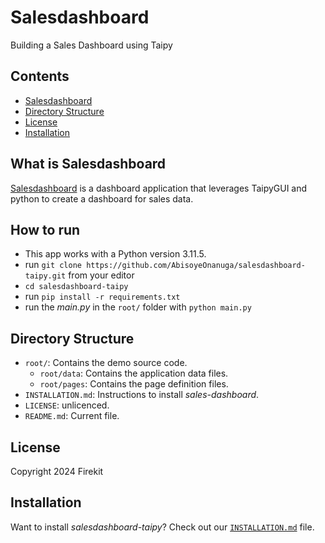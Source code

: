 # Salesdashboard
Building a Sales Dashboard using Taipy <br/>

## Contents
- [Salesdashboard](#what-is-salesdashboard)
- [Directory Structure](#directory-structure)
- [License](#license)
- [Installation](#installation)

## What is Salesdashboard

[Salesdashboard](https://github.com/AbisoyeOnanuga/salesdashboard-taipy) is a dashboard application that leverages TaipyGUI and python to create a dashboard for sales data.

## How to run

- This app works with a Python version 3.11.5. 
- run `git clone https://github.com/AbisoyeOnanuga/salesdashboard-taipy.git` from your editor
- `cd salesdashboard-taipy`
- run `pip install -r requirements.txt`
- run the *main.py* in the `root/` folder with `python main.py`


## Directory Structure


- `root/`: Contains the demo source code.
  - `root/data`: Contains the application data files.
  - `root/pages`: Contains the page definition files.
- `INSTALLATION.md`: Instructions to install _sales-dashboard_.
- `LICENSE`: unlicenced.
- `README.md`: Current file.

## License
Copyright 2024 Firekit

## Installation

Want to install _salesdashboard-taipy_? Check out our [`INSTALLATION.md`](INSTALLATION.md) file.
